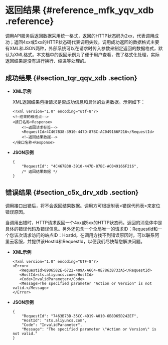 # 返回结果 {#reference_mfk_yqv_xdb .reference}

调用API服务后返回数据采用统一格式，返回的HTTP状态码为2xx，代表调用成功；返回4xx或5xx的HTTP状态码代表调用失败。调用成功返回的数据格式主要有XML和JSON两种，外部系统可以在请求时传入参数来制定返回的数据格式，默认为XML格式。本文档中的返回示例为了便于用户查看，做了格式化处理，实际返回结果是没有进行换行、缩进等处理的。

## 成功结果 {#section_tqr_qqv_xdb .section}

-   **XML示例**

    XML返回结果包括请求是否成功信息和具体的业务数据。示例如下：

    ```
    <?xml version="1.0" encoding="utf-8"?>
    <!—结果的根结点-->
    <接口名称+Response>
        <!—返回请求标签-->
        <RequestId>4C467B38-3910-447D-87BC-AC049166F216</RequestId>
        <!—返回结果数据-->
    </接口名称+Response>
    ```

-   **JSON示例**

    ```
    {
        "RequestId": "4C467B38-3910-447D-87BC-AC049166F216",
        /* 返回结果数据 */
    }
    ```


## 错误结果 {#section_c5x_drv_xdb .section}

调用接口出错后，将不会返回结果数据。调用方可根据附表<错误代码表\>来定位错误原因。

当调用出错时，HTTP请求返回一个4xx或5xx的HTTP状态码。返回的消息体中是具体的错误代码及错误信息。另外还包含一个全局唯一的请求ID：RequestId和一个您该次请求访问的站点ID：HostId。在调用方找不到错误原因时，可以联系阿里云客服，并提供该HostId和RequestId，以便我们尽快帮您解决问题。

-   **XML示例**

    ```
    <?xml version="1.0" encoding="UTF-8"?>
    <Error>
       <RequestId>8906582E-6722-409A-A6C4-0E7863B733A5</RequestId>
       <HostId>sts.aliyuncs.com</HostId>
       <Code>InvalidParameter</Code>
       <Message>The specified parameter "Action or Version" is not valid.</Message>
    </Error>
    ```

-   **JSON示例**

    ```
    {
        "RequestId": "7463B73D-35CC-4D19-A010-6B8D65D242EF",
        "HostId": "sts.aliyuncs.com",
        "Code": "InvalidParameter",
        "Message": "The specified parameter \"Action or Version\" is not valid."
    }
    ```


